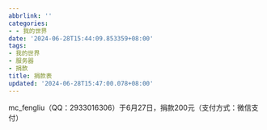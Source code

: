 ```yaml
---
abbrlink: ''
categories:
- - 我的世界
date: '2024-06-28T15:44:09.853359+08:00'
tags:
- 我的世界
- 服务器
- 捐款
title: 捐款表
updated: '2024-06-28T15:47:00.078+08:00'
---
```

mc_fengliu（QQ：2933016306）于6月27日，捐款200元（支付方式：微信支付）
